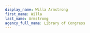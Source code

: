 ```yaml
---
display_name: Willa Armstrong
first_name: Willa
last_name: Armstrong
agency_full_name: Library of Congress
---
```


